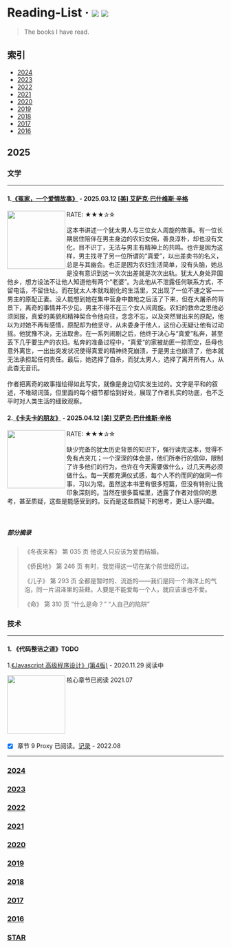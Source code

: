 # Reading-List &middot; [![](https://img.shields.io/badge/books-@read-orange.svg)](https://github.com/kyriejoshua/readling-list) [![](https://img.shields.io/badge/origin-@douban-brightgreen.svg)](https://www.douban.com/)

> The books I have read.

## 索引

- [2024](#2024)
- [2023](#2023)
- [2022](#2022)
- [2021](#2021)
- [2020](#2020)
- [2019](#2019)
- [2018](#2018)
- [2017](#2017)
- [2016](#2016)

## 2025

### 文学
<hr/>

#### 1.[《冤家，一个爱情故事》](https://book.douban.com/subject/36177899/) - 2025.03.12 [[美] 艾萨克·巴什维斯·辛格](https://www.douban.com/personage/30118277/)
<div>
	<img align="left" width="135" src='https://img3.doubanio.com/view/subject/s/public/s34392833.jpg'/><div>RATE: ★★★✰☆</div>
	<br/>
	<div>这本书讲述一个犹太男人与三位女人周旋的故事。有一位长期居住陪伴在男主身边的农妇女佣，善良淳朴，却也没有文化，目不识丁，无法与男主有精神上的共鸣。也许是因为这样，男主找寻了另一位所谓的“真爱”，以出差卖书的名义，总是与其幽会。也正是因为农妇生活简单，没有头脑，她总是没有意识到这一次次出差就是次次出轨。犹太人身处异国他乡，想方设法不让他人知道他有两个“老婆”。为此他从不泄露任何联系方式，不留电话，不留住址。而在犹太人本就戏剧化的生活里，又出现了一位不速之客——男主的原配正妻。没人能想到她在集中营身中数枪之后活了下来，但在大屠杀的背景下，离奇的事情并不少见。男主不得不在三个女人间周旋。农妇的救命之恩他必须回报，真爱的美貌和精神契合令他向往，念念不忘，以及突然冒出来的原配，他以为对她不再有感情，原配却为他坚守，从未委身于他人，这份心无疑让他有过动摇。他犹豫不决，无法取舍。在一系列闹剧之后，他终于决心与“真爱”私奔，甚至丢下几乎要生产的农妇。私奔的准备过程中，“真爱“的家被劫匪一掠而空，岳母也意外离世，一出出突发状况使得真爱的精神终究崩溃，于是男主也崩溃了，他本就无法承担起任何责任。最后，她选择了自杀，而犹太男人，选择了离开所有人，从此杳无音讯。</div>
	<br/>
	<div>作者把离奇的故事描绘得如此写实，就像是身边切实发生过的。文字是平和的叙述，不堆砌词藻，但里面的每个细节都恰到好处，展现了作者扎实的功底，也不乏平时对人类生活的细致观察。</div>
</div>

#### 2.[《卡夫卡的朋友》](https://book.douban.com/subject/36150857/) - 2025.04.12 [[美] 艾萨克·巴什维斯·辛格](https://www.douban.com/personage/30118277/)
<div>
	<img align="left" width="135" src='https://img3.doubanio.com/view/subject/s/public/s34544224.jpg'/><div>RATE: ★★★✰☆</div>
	<br/>
	<div>缺少完备的犹太历史背景的知识下，强行读完这本，觉得不免有点突兀；一个深深的体会是，他们所奉行的信仰，限制了许多他们的行为。也许在今天需要做什么，过几天再必须做什么。每一天都充满仪式感，每个人不约而同的做同一件事，习以为常。虽然这本书里有很多短篇，但没有特别让我印象深刻的。当然在很多篇幅里，透露了作者对信仰的思考，甚至质疑，这些是能感受到的。反而是这些质疑下的思考，更让人感兴趣。
</div>
	<br/>
	<br/>
</div>

##### 部分摘录

> 《冬夜来客》
> 第 035 页
> 他说人只应该为爱而结婚。
>
> 《侨民地》
> 第 246 页
> 有时，我觉得这一切在某个前世经历过。
>
> 《儿子》
> 第 293 页
> 全都是暂时的、流逝的——我们是同一个海洋上的气泡，同一片沼泽里的苔藓。人要是不能爱每一个人，就应该谁也不爱。
>
> 《命》
> 第 310 页
> “什么是命？”
> “人自己的陷阱”

### 技术
<hr/>

#### 1. 《代码整洁之道》TODO

1.[《Javascript 高级程序设计》(第4版)](https://book.douban.com/subject/35175321/) - 2020.11.29 阅读中

<div><img align="left" width="135" src='https://img9.doubanio.com/view/subject/s/public/s33703494.jpg'/>核心章节已阅读 2021.07</div>
<br/>
<br/>
<br/>
<br/>
<br/>
<br/>
<br/>

- [x]  章节 9 Proxy 已阅读。[记录](https://github.com/kyriejoshua/javascript-study/blob/master/lib/Professional-JavascriptV4/part9.js) - 2022.08

<hr/>

### [2024](2024/index.md)
### [2023](2023/index.md)
### [2022](2022/index.md)
### [2021](2021.md)
### [2020](2020.md)
### [2019](2019.md)
### [2018](2018.md)
### [2017](2017.md)
### [2016](2016.md)
### [STAR](star.md)
